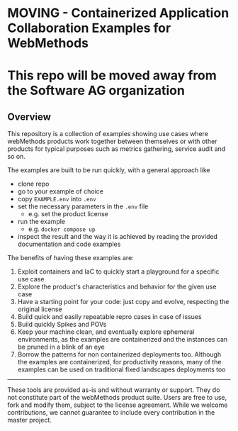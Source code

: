 # MOVING - Containerized Application Collaboration Examples for WebMethods

# This repo will be moved away from the Software AG organization

## Overview

This repository is a collection of examples showing use cases where webMethods products work together between themselves or with other products for typical purposes such as metrics gathering, service audit and so on.

The examples are built to be run quickly, with a general approach like

- clone repo
- go to your example of choice
- copy `EXAMPLE.env` into `.env`
- set the necessary parameters in the `.env` file 
  - e.g. set the product license
- run the example
  - e.g. `docker compose up`
- inspect the result and the way it is achieved by reading the provided documentation and code examples

The benefits of having these examples are:

1. Exploit containers and IaC to quickly start a playground for a specific use case
2. Explore the product's characteristics and behavior for the given use case
3. Have a starting point for your code: just copy and evolve, respecting the original license
4. Build quick and easily repeatable repro cases in case of issues
5. Build quickly Spikes and POVs
6. Keep your machine clean, and eventually explore ephemeral environments, as the examples are containerized and the instances can be pruned in a blink of an eye
7. Borrow the patterns for non containerized deployments too. Although the examples are containerized, for productivity reasons, many of the examples can be used on traditional fixed landscapes deployments too

------------------------------

These tools are provided as-is and without warranty or support. They do not constitute part of the webMethods product suite. Users are free to use, fork and modify them, subject to the license agreement. While we welcome contributions, we cannot guarantee to include every contribution in the master project.
